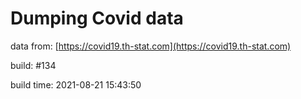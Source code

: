 Dumping Covid data
==================
                        
data from: [https://covid19.th-stat.com](https://covid19.th-stat.com)

build: #134

build time: 2021-08-21 15:43:50
